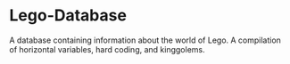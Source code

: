 # Lego-Database
A database containing information about the world of Lego.
A compilation of horizontal variables, hard coding, and kinggolems.
